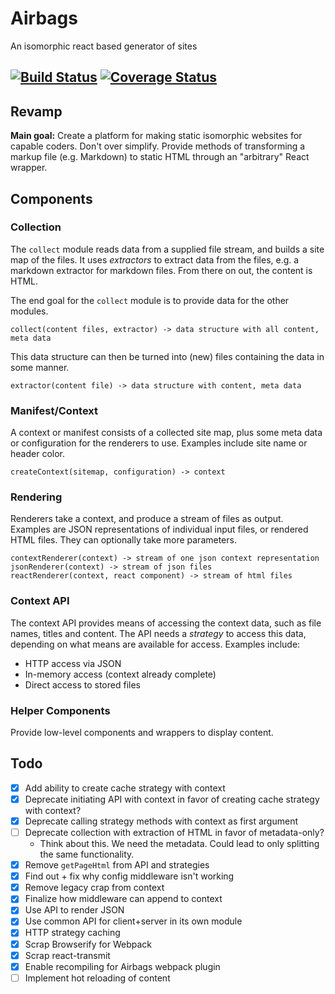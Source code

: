 # Airbags

An isomorphic react based generator of sites

[![Build Status](https://travis-ci.org/mikberg/airbags.svg?branch=develop)](https://travis-ci.org/mikberg/airbags) [![Coverage Status](https://coveralls.io/repos/mikberg/airbags/badge.svg?branch=develop&service=github)](https://coveralls.io/github/mikberg/airbags?branch=develop)
---

## Revamp

**Main goal:** Create a platform for making static isomorphic websites for
capable coders. Don't over simplify. Provide methods of transforming a markup
file (e.g. Markdown) to static HTML through an "arbitrary" React wrapper.

## Components

### Collection

The `collect` module reads data from a supplied file stream, and builds a site
map of the files. It uses *extractors* to extract data from the files, e.g. a
markdown extractor for markdown files. From there on out, the content is HTML.

The end goal for the `collect` module is to provide data for the other modules.

```
collect(content files, extractor) -> data structure with all content, meta data
```

This data structure can then be turned into (new) files containing the data
in some manner.

```
extractor(content file) -> data structure with content, meta data
```

### Manifest/Context

A context or manifest consists of a collected site map, plus some meta data or
configuration for the renderers to use. Examples include site name or header
color.

```
createContext(sitemap, configuration) -> context
```

### Rendering

Renderers take a context, and produce a stream of files as output. Examples are
JSON representations of individual input files, or rendered HTML files. They can
optionally take more parameters.

```
contextRenderer(context) -> stream of one json context representation
jsonRenderer(context) -> stream of json files
reactRenderer(context, react component) -> stream of html files
```

### Context API

The context API provides means of accessing the context data, such as file
names, titles and content. The API needs a *strategy* to access this data,
depending on what means are available for access. Examples include:

 - HTTP access via JSON
 - In-memory access (context already complete)
 - Direct access to stored files

### Helper Components

Provide low-level components and wrappers to display content.


## Todo

 - [x] Add ability to create cache strategy with context
 - [x] Deprecate initiating API with context in favor of creating cache strategy with context?
 - [x] Deprecate calling strategy methods with context as first argument
 - [ ] Deprecate collection with extraction of HTML in favor of metadata-only?
   - Think about this. We need the metadata. Could lead to only splitting the same functionality.
 - [x] Remove `getPageHtml` from API and strategies
 - [x] Find out + fix why config middleware isn't working
 - [x] Remove legacy crap from context
 - [x] Finalize how middleware can append to context
 - [x] Use API to render JSON
 - [x] Use common API for client+server in its own module
 - [x] HTTP strategy caching
 - [x] Scrap Browserify for Webpack
 - [x] Scrap react-transmit
 - [x] Enable recompiling for Airbags webpack plugin
 - [ ] Implement hot reloading of content

